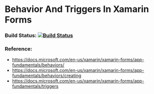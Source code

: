 # Behavior And Triggers In Xamarin Forms 

### Build Status: [![Build Status](https://dev.azure.com/learnxamarin/Behavior%20And%20Triggers/_apis/build/status/Behavior%20And%20Triggers-Xamarin.Android-CI?branchName=master)](https://dev.azure.com/learnxamarin/Behavior%20And%20Triggers/_build/latest?definitionId=3&branchName=master)

### Reference:
- https://docs.microsoft.com/en-us/xamarin/xamarin-forms/app-fundamentals/behaviors/
- https://docs.microsoft.com/en-us/xamarin/xamarin-forms/app-fundamentals/behaviors/creating
- https://docs.microsoft.com/en-us/xamarin/xamarin-forms/app-fundamentals/triggers
